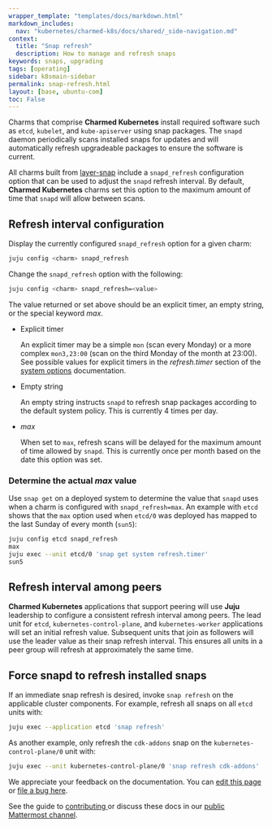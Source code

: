 ```yaml
---
wrapper_template: "templates/docs/markdown.html"
markdown_includes:
  nav: "kubernetes/charmed-k8s/docs/shared/_side-navigation.md"
context:
  title: "Snap refresh"
  description: How to manage and refresh snaps
keywords: snaps, upgrading
tags: [operating]
sidebar: k8smain-sidebar
permalink: snap-refresh.html
layout: [base, ubuntu-com]
toc: False
---
```


Charms that comprise **Charmed Kubernetes** install required software such
as `etcd`, `kubelet`, and `kube-apiserver` using snap packages. The `snapd`
daemon periodically scans installed snaps for updates and will automatically
refresh upgradeable packages to ensure the software is current.

All charms built from [layer-snap][] include a `snapd_refresh` configuration
option that can be used to adjust the `snapd` refresh interval. By default,
**Charmed Kubernetes** charms set this option to the maximum amount of time
that `snapd` will allow between scans.

## Refresh interval configuration

Display the currently configured `snapd_refresh` option for a given charm:

```bash
juju config <charm> snapd_refresh
```

Change the `snapd_refresh` option with the following:

```bash
juju config <charm> snapd_refresh=<value>
```

The value returned or set above should be an explicit timer, an empty string,
or the special keyword *max*.

- Explicit timer

    An explicit timer may be a simple `mon` (scan every Monday) or a more
    complex `mon3,23:00` (scan on the third Monday of the month at 23:00). See
    possible values for explicit timers in the *refresh.timer* section of
    the [system options][system-snap-opts] documentation.

- Empty string

    An empty string instructs `snapd` to refresh snap packages according to the
    default system policy. This is currently 4 times per day.

- *max*

    When set to `max`, refresh scans will be delayed for the maximum amount of
    time allowed by `snapd`. This is currently once per month based on the
    date this option was set.

### Determine the actual *max* value

Use `snap get` on a deployed system to determine the value that `snapd` uses
when a charm is configured with `snapd_refresh=max`. An example with `etcd`
shows that the `max` option used when `etcd/0` was deployed has mapped to the
last Sunday of every month (`sun5`):

```bash
juju config etcd snapd_refresh
max
juju exec --unit etcd/0 'snap get system refresh.timer'
sun5
```

## Refresh interval among peers

**Charmed Kubernetes** applications that support peering will use **Juju**
leadership to configure a consistent refresh interval among peers. The lead
unit for `etcd`, `kubernetes-control-plane`, and `kubernetes-worker` applications
will set an initial refresh value. Subsequent units that join as followers
will use the leader value as their snap refresh interval. This ensures all
units in a peer group will refresh at approximately the same time.

## Force snapd to refresh installed snaps

If an immediate snap refresh is desired, invoke `snap refresh` on the
applicable cluster components. For example, refresh all snaps on all `etcd`
units with:

```bash
juju exec --application etcd 'snap refresh'
```

As another example, only refresh the `cdk-addons` snap on the
`kubernetes-control-plane/0` unit with:

```bash
juju exec --unit kubernetes-control-plane/0 'snap refresh cdk-addons'
```

<!-- LINKS -->

[layer-snap]: https://git.launchpad.net/layer-snap
[system-snap-opts]: https://forum.snapcraft.io/t/system-options/87

<!-- FEEDBACK -->
<div class="p-notification--information">
  <div class="p-notification__content">
    <p class="p-notification__message">We appreciate your feedback on the documentation. You can
    <a href="https://github.com/charmed-kubernetes/kubernetes-docs/edit/main/pages/k8s/snap-refresh.md" >edit this page</a>
    or
    <a href="https://github.com/charmed-kubernetes/kubernetes-docs/issues/new">file a bug here</a>.</p>
    <p>See the guide to <a href="/kubernetes/charmed-k8s/docs/how-to-contribute"> contributing </a> or discuss these docs in our <a href="https://chat.charmhub.io/charmhub/channels/kubernetes"> public Mattermost channel</a>.</p>
  </div>
</div>
